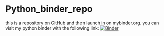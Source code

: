 # Python_binder_repo
this is  a repository on GitHub and then launch in on mybinder.org.
you can visit my python binder with the following link: [![Binder](https://mybinder.org/badge_logo.svg)](https://mybinder.org/v2/gh/zhangslTHU/blinder_repo/HEAD)
